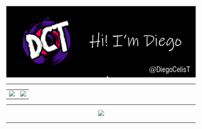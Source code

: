 <img src="./assets/Banner DCT.png">
<hr>
<table>
    <tr>
        <td>
            <img src="https://github-readme-stats.vercel.app/api/top-langs/?username=diegocelist&layout=compact&theme=highcontrast"/>
        </td>
        <td>
            <img src="https://github-readme-stats.vercel.app/api?username=diegocelist&theme=highcontrast" />
        </td>
    </tr>   
</table>
<hr>
<div align="center"><img src="https://miro.medium.com/max/1800/1*jB76MLZjiNhGSQQvxm7LSQ.gif" width="40px"></div>
<hr>

<!--
**DiegoCelisT/DiegoCelisT** is a ✨ _special_ ✨ repository because its `README.md` (this file) appears on your GitHub profile.

Here are some ideas to get you started:

- 🔭 I’m currently working on ...
- 🌱 I’m currently learning ...
- 👯 I’m looking to collaborate on ...
- 🤔 I’m looking for help with ...
- 💬 Ask me about ...
- 📫 How to reach me: ...
- 😄 Pronouns: ...
- ⚡ Fun fact: ...
-->
